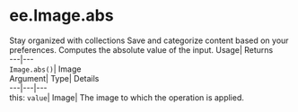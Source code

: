  
#  ee.Image.abs
Stay organized with collections  Save and categorize content based on your preferences. 
Computes the absolute value of the input. Usage| Returns  
---|---  
`Image.abs()`| Image  
Argument| Type| Details  
---|---|---  
this: `value`| Image| The image to which the operation is applied.  
